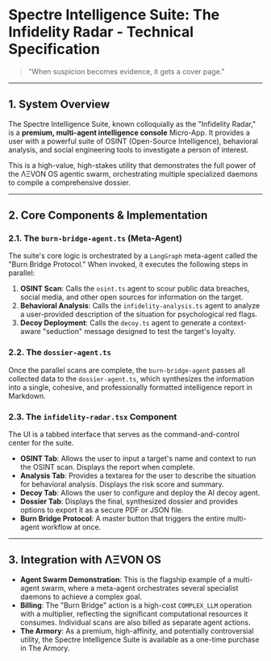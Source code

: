 # Spectre Intelligence Suite: The Infidelity Radar - Technical Specification

> "When suspicion becomes evidence, it gets a cover page."

---

## 1. System Overview

The Spectre Intelligence Suite, known colloquially as the "Infidelity Radar," is a **premium, multi-agent intelligence console** Micro-App. It provides a user with a powerful suite of OSINT (Open-Source Intelligence), behavioral analysis, and social engineering tools to investigate a person of interest.

This is a high-value, high-stakes utility that demonstrates the full power of the ΛΞVON OS agentic swarm, orchestrating multiple specialized daemons to compile a comprehensive dossier.

---

## 2. Core Components & Implementation

### 2.1. The `burn-bridge-agent.ts` (Meta-Agent)
The suite's core logic is orchestrated by a `LangGraph` meta-agent called the "Burn Bridge Protocol." When invoked, it executes the following steps in parallel:
1.  **OSINT Scan**: Calls the `osint.ts` agent to scour public data breaches, social media, and other open sources for information on the target.
2.  **Behavioral Analysis**: Calls the `infidelity-analysis.ts` agent to analyze a user-provided description of the situation for psychological red flags.
3.  **Decoy Deployment**: Calls the `decoy.ts` agent to generate a context-aware "seduction" message designed to test the target's loyalty.

### 2.2. The `dossier-agent.ts`
Once the parallel scans are complete, the `burn-bridge-agent` passes all collected data to the `dossier-agent.ts`, which synthesizes the information into a single, cohesive, and professionally formatted intelligence report in Markdown.

### 2.3. The `infidelity-radar.tsx` Component
The UI is a tabbed interface that serves as the command-and-control center for the suite.
- **OSINT Tab**: Allows the user to input a target's name and context to run the OSINT scan. Displays the report when complete.
- **Analysis Tab**: Provides a textarea for the user to describe the situation for behavioral analysis. Displays the risk score and summary.
- **Decoy Tab**: Allows the user to configure and deploy the AI decoy agent.
- **Dossier Tab**: Displays the final, synthesized dossier and provides options to export it as a secure PDF or JSON file.
- **Burn Bridge Protocol**: A master button that triggers the entire multi-agent workflow at once.

---

## 3. Integration with ΛΞVON OS

- **Agent Swarm Demonstration**: This is the flagship example of a multi-agent swarm, where a meta-agent orchestrates several specialist daemons to achieve a complex goal.
- **Billing**: The "Burn Bridge" action is a high-cost `COMPLEX_LLM` operation with a multiplier, reflecting the significant computational resources it consumes. Individual scans are also billed as separate agent actions.
- **The Armory**: As a premium, high-affinity, and potentially controversial utility, the Spectre Intelligence Suite is available as a one-time purchase in The Armory.